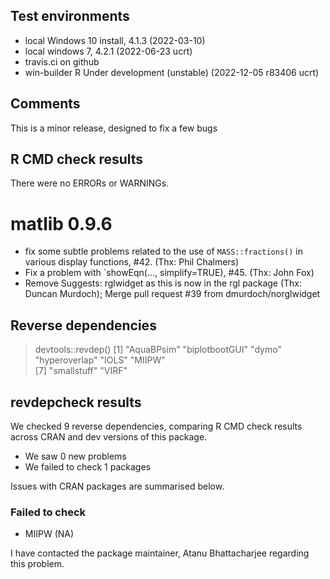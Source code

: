 ## Test environments
* local Windows 10 install, 4.1.3 (2022-03-10)
* local windows 7, 4.2.1 (2022-06-23 ucrt)
* travis.ci on github
* win-builder R Under development (unstable) (2022-12-05 r83406 ucrt)

## Comments
This is a minor release, designed to fix a few bugs 

## R CMD check results
There were no ERRORs or WARNINGs.  


# matlib 0.9.6

- fix some subtle problems related to the use of `MASS::fractions()` in various display functions, #42. (Thx: Phil Chalmers)
- Fix a problem with `showEqn(..., simplify=TRUE), #45. (Thx: John Fox)
- Remove Suggests: rglwidget as this is now in the rgl package (Thx: Duncan Murdoch);  Merge pull request #39 from dmurdoch/norglwidget 


## Reverse dependencies

> devtools::revdep()
[1] "AquaBPsim"     "biplotbootGUI" "dymo"          "hyperoverlap"  "IOLS"          "MIIPW"        
[7] "smallstuff"    "VIRF"

## revdepcheck results

We checked 9 reverse dependencies, comparing R CMD check results across CRAN and dev versions of this package.

 * We saw 0 new problems
 * We failed to check 1 packages

Issues with CRAN packages are summarised below.

### Failed to check

* MIIPW (NA)

I have contacted the package maintainer, Atanu Bhattacharjee <atanustat at gmail.com> regarding this problem.


